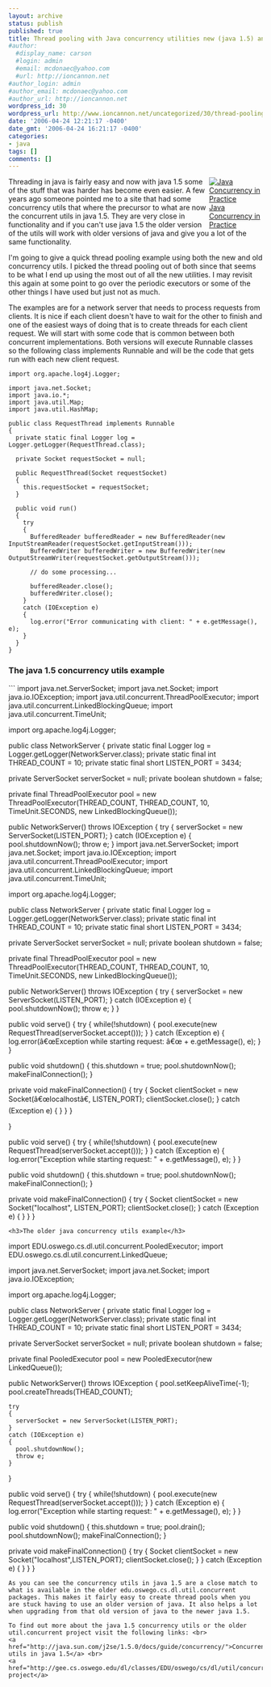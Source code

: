 ```yaml
---
layout: archive
status: publish
published: true
title: Thread pooling with Java concurrency utilities new (java 1.5) and old (util.concurrent)
#author:
  #display_name: carson
  #login: admin
  #email: mcdonaec@yahoo.com
  #url: http://ioncannon.net
#author_login: admin
#author_email: mcdonaec@yahoo.com
#author_url: http://ioncannon.net
wordpress_id: 30
wordpress_url: http://www.ioncannon.net/uncategorized/30/thread-pooling-with-java-concurrency-utilities-new-java-15-and-old-utilconcurrent/
date: '2006-04-24 12:21:17 -0400'
date_gmt: '2006-04-24 16:21:17 -0400'
categories:
- java
tags: []
comments: []
---
```

<div style="float: right; width: 106px;"><a href="http://www.amazon.com/exec/obidos/redirect?tag=httpblogforsm-20%26link_code=xm2%26camp=2025%26creative=165953%26path=http://www.amazon.com/gp/redirect.html%253fASIN=0321349601%2526tag=httpblogforsm-20%2526lcode=xm2%2526cID=2025%2526ccmID=165953%2526location=/o/ASIN/0321349601%25253FSubscriptionId=1NBF6KFYQSVK18ZKM7G2" title="View product details at Amazon"><img src="http://images.amazon.com/images/P/0321349601.01._SCMZZZZZZZ_.jpg" alt="Java Concurrency in Practice" /><br/>Java Concurrency in Practice</a></div>
Threading in java is fairly easy and now with java 1.5 some of the stuff that was harder has become even easier. A few years ago someone pointed me to a site that had some concurrency utils that where the precursor to what are now the concurrent utils in java 1.5. They are very close in functionality and if you can't use java 1.5 the older version of the utils will work with older versions of java and give you a lot of the same functionality.

I'm going to give a quick thread pooling example using both the new and old concurrency utils. I picked the thread pooling out of both since that seems to be what I end up using the most out of all the new utilities. I may revisit this again at some point to go over the periodic executors or some of the other things I have used but just not as much. 



The examples are for a network server that needs to process requests from clients. It is nice if each client doesn't have to wait for the other to finish and one of the easiest ways of doing that is to create threads for each client request. We will start with some code that is common between both concurrent implementations. Both versions will execute Runnable classes so the following class implements Runnable and will be the code that gets run with each new client request.

```
import org.apache.log4j.Logger;

import java.net.Socket;
import java.io.*;
import java.util.Map;
import java.util.HashMap;

public class RequestThread implements Runnable
{
  private static final Logger log = Logger.getLogger(RequestThread.class);

  private Socket requestSocket = null;

  public RequestThread(Socket requestSocket)
  {
    this.requestSocket = requestSocket;
  }

  public void run()
  {
    try
    {
      BufferedReader bufferedReader = new BufferedReader(new InputStreamReader(requestSocket.getInputStream()));
      BufferedWriter bufferedWriter = new BufferedWriter(new OutputStreamWriter(requestSocket.getOutputStream()));

      // do some processing...

      bufferedReader.close();
      bufferedWriter.close();
    }
    catch (IOException e)
    {
      log.error("Error communicating with client: " + e.getMessage(), e);
    }
  }
}
```
<h3>The java 1.5 concurrency utils example</h3>
```
import java.net.ServerSocket;
import java.net.Socket;
import java.io.IOException;
import java.util.concurrent.ThreadPoolExecutor;
import java.util.concurrent.LinkedBlockingQueue;
import java.util.concurrent.TimeUnit;

import org.apache.log4j.Logger;

public class NetworkServer
{
  private static final Logger log = Logger.getLogger(NetworkServer.class);
  private static final int THREAD_COUNT = 10;
  private static final short LISTEN_PORT = 3434;

  private ServerSocket serverSocket = null;
  private boolean shutdown = false;

  private final ThreadPoolExecutor pool = new ThreadPoolExecutor(THREAD_COUNT, THREAD_COUNT, 10, TimeUnit.SECONDS, new LinkedBlockingQueue());

  public NetworkServer() throws IOException
  {
    try
    {
      serverSocket = new ServerSocket(LISTEN_PORT);
    }
    catch (IOException e)
    {
      pool.shutdownNow();
      throw e;
    }
import java.net.ServerSocket;
import java.net.Socket;
import java.io.IOException;
import java.util.concurrent.ThreadPoolExecutor;
import java.util.concurrent.LinkedBlockingQueue;
import java.util.concurrent.TimeUnit;

import org.apache.log4j.Logger;

public class NetworkServer
{
  private static final Logger log = Logger.getLogger(NetworkServer.class);
  private static final int THREAD_COUNT = 10;
  private static final short LISTEN_PORT = 3434;

  private ServerSocket serverSocket = null;
  private boolean shutdown = false;

  private final ThreadPoolExecutor pool = new ThreadPoolExecutor(THREAD_COUNT, THREAD_COUNT, 10, TimeUnit.SECONDS, new LinkedBlockingQueue());

  public NetworkServer() throws IOException
  {
    try
    {
      serverSocket = new ServerSocket(LISTEN_PORT);
    }
    catch (IOException e)
    {
      pool.shutdownNow();
      throw e;
    }
  }

  public void serve()
  {
    try
    {
      while(!shutdown)
      {
        pool.execute(new RequestThread(serverSocket.accept()));
      }
    }
    catch (Exception e)
    {
      log.error(&acirc;&euro;&oelig;Exception while starting request: &acirc;&euro;&oelig; + e.getMessage(), e);
    }
  }

  public void shutdown()
  {
    this.shutdown = true;
    pool.shutdownNow();
    makeFinalConnection();
  }

  private void makeFinalConnection()
  {
    try
    {
      Socket clientSocket = new Socket(&acirc;&euro;&oelig;localhost&acirc;&euro;, LISTEN_PORT);
      clientSocket.close();
    }
    catch (Exception e)
    {
    }
  }
}

  }

  public void serve()
  {
    try
    {
      while(!shutdown)
      {
        pool.execute(new RequestThread(serverSocket.accept()));
      }
    }
    catch (Exception e)
    {
      log.error("Exception while starting request: " + e.getMessage(), e);
    }
  }

  public void shutdown()
  {
    this.shutdown = true;
    pool.shutdownNow();
    makeFinalConnection();
  }

  private void makeFinalConnection()
  {
    try
    {
      Socket clientSocket = new Socket("localhost", LISTEN_PORT);
      clientSocket.close();
    }
    catch (Exception e)
    {
    }
  }
}
```
<h3>The older java concurrency utils example</h3>
```
import EDU.oswego.cs.dl.util.concurrent.PooledExecutor;
import EDU.oswego.cs.dl.util.concurrent.LinkedQueue;

import java.net.ServerSocket;
import java.net.Socket;
import java.io.IOException;

import org.apache.log4j.Logger;

public class NetworkServer
{
  private static final Logger log = Logger.getLogger(NetworkServer.class);
  private static final int THREAD_COUNT = 10;
  private static final short LISTEN_PORT = 3434;

  private ServerSocket serverSocket = null;
  private boolean shutdown = false;

  private final PooledExecutor pool = new PooledExecutor(new LinkedQueue());

  public NetworkServer() throws IOException
  {
    pool.setKeepAliveTime(-1);
    pool.createThreads(THEAD_COUNT);

    try
    {
      serverSocket = new ServerSocket(LISTEN_PORT);
    }
    catch (IOException e)
    {
      pool.shutdownNow();
      throw e;
    }
  }

  public void serve()
  {
    try
    {
      while(!shutdown)
      {
        pool.execute(new RequestThread(serverSocket.accept()));
      }
    }
    catch (Exception e)
    {
      log.error("Exception while starting request: " + e.getMessage(), e);
    }
  }

  public void shutdown()
  {
    this.shutdown = true;
    pool.drain();
    pool.shutdownNow();
    makeFinalConnection();
  }

  private void makeFinalConnection()
  {
    try
    {
      Socket clientSocket = new Socket("localhost",LISTEN_PORT);
      clientSocket.close();
    }
    }
    catch (Exception e)
    {
    }
  }
}
```
As you can see the concurrency utils in java 1.5 are a close match to what is available in the older edu.oswego.cs.dl.util.concurrent packages. This makes it fairly easy to create thread pools when you are stuck having to use an older version of java. It also helps a lot when upgrading from that old version of java to the newer java 1.5.

To find out more about the java 1.5 concurrency utils or the older util.concurrent project visit the following links: <br>
<a href="http://java.sun.com/j2se/1.5.0/docs/guide/concurrency/">Concurrent utils in java 1.5</a> <br>
<a href="http://gee.cs.oswego.edu/dl/classes/EDU/oswego/cs/dl/util/concurrent/intro.html">edu.oswego.cs.dl.util.concurrent project</a>



